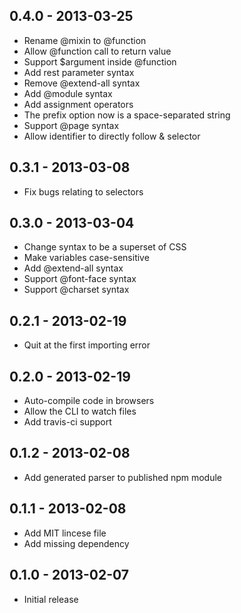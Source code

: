 ## 0.4.0 - 2013-03-25

- Rename @mixin to @function
- Allow @function call to return value
- Support $argument inside @function
- Add rest parameter syntax
- Remove @extend-all syntax
- Add @module syntax
- Add assignment operators
- The prefix option now is a space-separated string
- Support @page syntax
- Allow identifier to directly follow & selector

## 0.3.1 - 2013-03-08

- Fix bugs relating to selectors

## 0.3.0 - 2013-03-04

- Change syntax to be a superset of CSS
- Make variables case-sensitive
- Add @extend-all syntax
- Support @font-face syntax
- Support @charset syntax

## 0.2.1 - 2013-02-19

- Quit at the first importing error

## 0.2.0 - 2013-02-19

- Auto-compile code in browsers
- Allow the CLI to watch files
- Add travis-ci support

## 0.1.2 - 2013-02-08

- Add generated parser to published npm module

## 0.1.1 - 2013-02-08

- Add MIT lincese file
- Add missing dependency

## 0.1.0 - 2013-02-07

- Initial release
